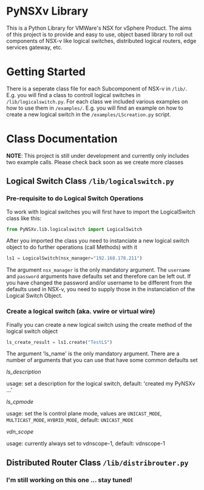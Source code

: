 # PyNSXv Library
This is a Python Library for VMWare's NSX for vSphere Product. The aims of this project is to provide and easy to use, object based library to roll out components of NSX-v like logical switches, distributed logical routers, edge services gateway, etc.

# Getting Started
There is a seperate class file for each Subcomponent of NSX-v in `/lib/`. E.g. you will find a class to controll logical switches in `/lib/logicalswitch.py`. 
For each class we included various examples on how to use them in `/examples/`. E.g. you will find an example on how to create a new logical switch in the `/examples/LScreation.py` script.

# Class Documentation
**NOTE**: This project is still under development and currently only includes two example calls. Please check back soon as we create more classes

## Logical Switch Class `/lib/logicalswitch.py`
### Pre-requisite to do Logical Switch Operations

To work with logical switches you will first have to import the LogicalSwitch class like this:
```python
from PyNSXv.lib.logicalswitch import LogicalSwitch
```

After you imported the class you need to instanciate a new logical switch object to do further operations (call Methods) with it

```python
ls1 = LogicalSwitch(nsx_manager="192.168.178.211") 
```

The argument `nsx_manager` is the only mandatory argument. The `username` and `password` arguments have defaults set and therefore can be left out. If you have changed the password and/or username to be different from the defaults used in NSX-v, you need to supply those in the instanciation of the Logical Switch Object.

### Create a logical switch (aka. vwire or virtual wire)
Finally you can create a new logical switch using the create method of the logical switch object
```python
ls_create_result = ls1.create("TestLS")
```

The argument 'ls_name' is the only mandatory argument. There are a number of arguments that you can use that have some common defaults set

*ls_description*

usage:      set a description for the logical switch, default:    'created my PyNSXv ...'

*ls_cpmode*

usage: set the ls control plane mode, values are `UNICAST_MODE`, `MULTICAST_MODE`, `HYBRID_MODE`, default: `UNICAST_MODE`

*vdn_scope*

usage: currently always set to vdnscope-1, default: vdnscope-1

## Distributed Router Class `/lib/distribrouter.py`

### I'm still working on this one ... stay tuned!


